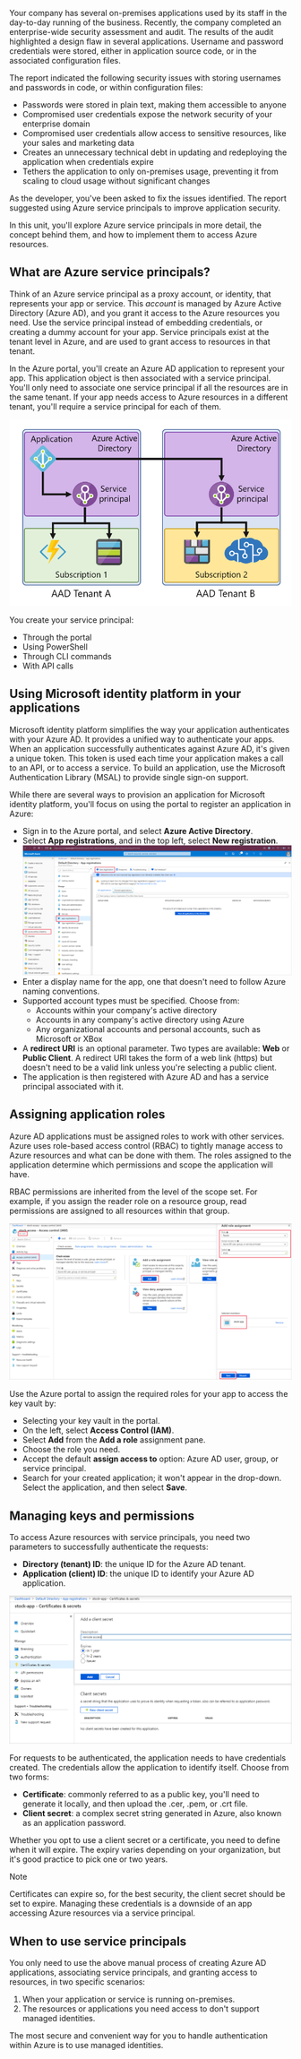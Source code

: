 Your company has several on-premises applications used by its staff in the day-to-day running of the business. Recently, the company completed an enterprise-wide security assessment and audit.  The results of the audit highlighted a design flaw in several applications. Username and password credentials were stored, either in application source code, or in the associated configuration files. 

The report indicated the following security issues with storing usernames and passwords in code, or within configuration files:

- Passwords were stored in plain text, making them accessible to anyone
- Compromised user credentials expose the network security of your enterprise domain
- Compromised user credentials allow access to sensitive resources, like your sales and marketing data
- Creates an unnecessary technical debt in updating and redeploying the application when credentials expire
- Tethers the application to only on-premises usage, preventing it from scaling to cloud usage without significant changes

As the developer, you've been asked to fix the issues identified. The report suggested using Azure service principals to improve application security.

In this unit, you'll explore Azure service principals in more detail, the concept behind them, and how to implement them to access Azure resources.

## What are Azure service principals?

Think of an Azure service principal as a proxy account, or identity, that represents your app or service. This *account* is managed by Azure Active Directory (Azure AD), and you grant it access to the Azure resources you need. Use the service principal instead of embedding credentials, or creating a dummy account for your app. Service principals exist at the tenant level in Azure, and are used to grant access to resources in that tenant.

In the Azure portal, you'll create an Azure AD application to represent your app. This application object is then associated with a service principal. You'll only need to associate one service principal if all the resources are in the same tenant. If your app needs access to Azure resources in a different tenant, you'll require a service principal for each of them.

![Diagram showing the relationship between service principals and tenants.](../media/2-service-principal-overview.png)

You create your service principal:

- Through the portal
- Using PowerShell
- Through CLI commands
- With API calls

## Using Microsoft identity platform in your applications

Microsoft identity platform simplifies the way your application authenticates with your Azure AD.  It provides a unified way to authenticate your apps.  When an application successfully authenticates against  Azure AD, it's given a unique token.  This token is used each time your application makes a call to an API, or to access a service.  To build an application, use the Microsoft Authentication Library (MSAL) to provide single sign-on support.

While there are several ways to provision an application for Microsoft identity platform, you'll focus on using the portal to register an application in Azure:

- Sign in to the Azure portal, and select **Azure Active Directory**.
- Select **App registrations**, and in the top left, select **New registration**.
![Screenshot of adding an application to Azure AD](../media/2-adding-an-app.png)
- Enter a display name for the app, one that doesn't need to follow Azure naming conventions.
- Supported account types must be specified. Choose from:
  - Accounts within your company's active directory
  - Accounts in any company's active directory using Azure 
  - Any organizational accounts and personal accounts, such as Microsoft or XBox
- A **redirect URI** is an optional parameter. Two types are available: **Web** or **Public Client**. A redirect URI takes the form of a web link (https) but doesn't need to be a valid link unless you're selecting a public client.
- The application is then registered with Azure AD and has a service principal associated with it.

## Assigning application roles

Azure AD applications must be assigned roles to work with other services.  Azure uses role-based access control (RBAC) to tightly manage access to Azure resources and what can be done with them. The roles assigned to the application determine which permissions and scope the application will have.

RBAC permissions are inherited from the level of the scope set. For example, if you assign the reader role on a resource group, read permissions are assigned to all resources within that group.

![Screenshot of adding a role to an application](../media/2-adding-a-role.png)

Use the Azure portal to assign the required roles for your app to access the key vault by:

- Selecting your key vault in the portal.
- On the left, select **Access Control (IAM)**.
- Select **Add** from the **Add a role** assignment pane.
- Choose the role you need.
- Accept the default **assign access to** option: Azure AD user, group, or service principal.
- Search for your created application; it won't appear in the drop-down. Select the application, and then select **Save**.

## Managing keys and permissions

To access Azure resources with service principals, you need two parameters to successfully authenticate the requests:

- **Directory (tenant) ID**: the unique ID for the Azure AD tenant.
- **Application (client) ID**: the unique ID to identify your Azure AD application.

![Screenshot of adding a client secret](../media/2-adding-a-secret.png)

For requests to be authenticated, the application needs to have credentials created. The credentials allow the application to identify itself. Choose from two forms:

- **Certificate**: commonly referred to as a public key, you'll need to generate it locally, and then upload the .cer, .pem, or .crt file.
- **Client secret**: a complex secret string generated in Azure, also known as an application password.

Whether you opt to use a client secret or a certificate, you need to define when it will expire. The expiry varies depending on your organization, but it's good practice to pick one or two years.

> [!NOTE]
> Certificates can expire so, for the best security, the client secret should be set to expire. Managing these credentials is a downside of an app accessing Azure resources via a service principal.

## When to use service principals

You only need to use the above manual process of creating Azure AD applications, associating service principals, and granting access to resources, in two specific scenarios:

1. When your application or service is running on-premises.
1. The resources or applications you need access to don't support managed identities.

The most secure and convenient way for you to handle authentication within Azure is to use managed identities.
